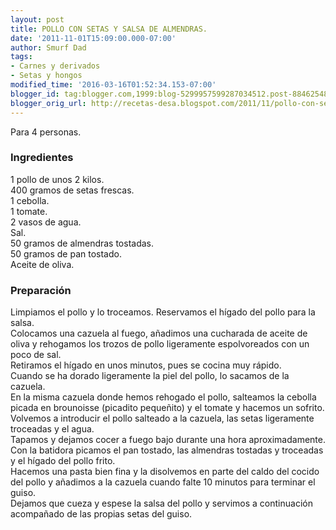 ```yaml
---
layout: post
title: POLLO CON SETAS Y SALSA DE ALMENDRAS.
date: '2011-11-01T15:09:00.000-07:00'
author: Smurf Dad
tags:
- Carnes y derivados
- Setas y hongos
modified_time: '2016-03-16T01:52:34.153-07:00'
blogger_id: tag:blogger.com,1999:blog-5299957599287034512.post-8846254881105628748
blogger_orig_url: http://recetas-desa.blogspot.com/2011/11/pollo-con-setas-y-salsa-de-almendras.html
---
```


Para 4 personas.<br /><h3>Ingredientes</h3>1 pollo de unos 2 kilos.<br />400 gramos de setas frescas.<br />1 cebolla.<br />1 tomate.<br />2 vasos de agua.<br />Sal.<br />50 gramos de almendras tostadas.<br />50 gramos de pan tostado.<br />Aceite de oliva.<br /><h3>Preparación</h3>Limpiamos el pollo y lo troceamos. Reservamos el hígado del pollo para la salsa.<br />Colocamos una cazuela al fuego, añadimos una cucharada de aceite de oliva y rehogamos los trozos de pollo ligeramente espolvoreados con un poco de sal.<br />Retiramos el hígado en unos minutos, pues se cocina muy rápido.<br />Cuando se ha dorado ligeramente la piel del pollo, lo sacamos de la cazuela.<br />En la misma cazuela donde hemos rehogado el pollo, salteamos la cebolla picada en brounoisse (picadito pequeñito) y el tomate y hacemos un sofrito.<br />Volvemos a introducir el pollo salteado a la cazuela, las setas ligeramente troceadas y el agua.<br />Tapamos y dejamos cocer a fuego bajo durante una hora aproximadamente.<br />Con la batidora picamos el pan tostado, las almendras tostadas y troceadas y el hígado del pollo frito.<br />Hacemos una pasta bien fina y la disolvemos en parte del caldo del cocido del pollo y añadimos a la cazuela cuando falte 10 minutos para terminar el guiso.<br />Dejamos que cueza y espese la salsa del pollo y servimos a continuación acompañado de las propias setas del guiso.